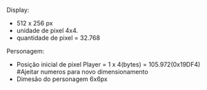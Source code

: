 Display:
  - 512 x 256 px
  - unidade de pixel 4x4.
  - quantidade de pixel = 32.768

Personagem:

  - Posição inicial de pixel Player = 1 x 4(bytes) = 105.972(0x19DF4) #Ajeitar numeros para novo dimensionamento
  - Dimesão do personagem 6x6px
    
